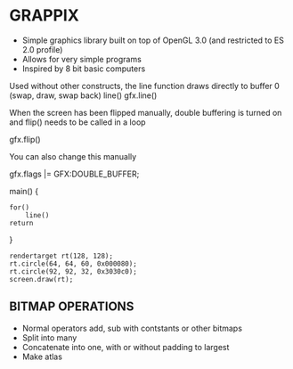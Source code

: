 GRAPPIX
=======

* Simple graphics library built on top of OpenGL 3.0 (and restricted to ES 2.0 profile)
* Allows for very simple programs
* Inspired by 8 bit basic computers

Used without other constructs, the line function
draws directly to buffer 0 (swap, draw, swap back)
line()
gfx.line()

When the screen has been flipped manually, double buffering
is turned on and flip() needs to be called in a loop

gfx.flip()

You can also change this manually

gfx.flags |= GFX:DOUBLE_BUFFER;


main() {

	for()
		line()
	return
}

	rendertarget rt(128, 128);
	rt.circle(64, 64, 60, 0x000080);
	rt.circle(92, 92, 32, 0x3030c0);
	screen.draw(rt);


BITMAP OPERATIONS
-----------------

* Normal operators add, sub with contstants or other bitmaps
* Split into many
* Concatenate into one, with or without padding to largest
* Make atlas


